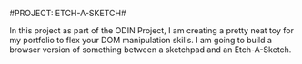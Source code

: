 #PROJECT: ETCH-A-SKETCH#

In this project as part of the ODIN Project, I am creating a pretty neat toy for my portfolio to flex your DOM manipulation skills. I am going to build a browser version of something between a sketchpad and an Etch-A-Sketch.

